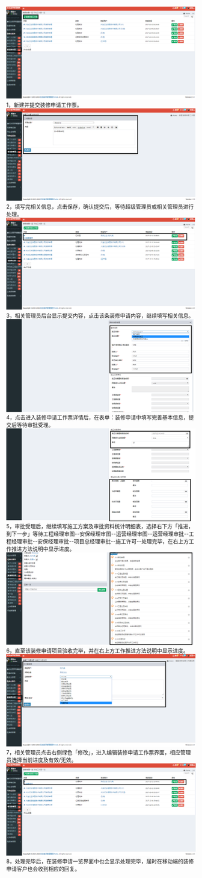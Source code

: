 ![](/assets/装修申请流程.png)1，新建并提交装修申请工作票。![](/assets/装修申请流程1.png)2，填写完相关信息，点击保存，确认提交后，等待超级管理员或相关管理员进行处理。![](/assets/装修申请流程2.png)3，相关管理员后台显示提交内容，点击该条装修申请内容，继续填写相关信息。![](/assets/装修申请流程3.png)4，点击进入装修申请工作票详情后，在表单：装修申请中填写完善基本信息，提交后等待审批受理。![](/assets/装修申请流程4.png)5，审批受理后，继续填写施工方案及审批资料统计明细表，选择右下方「推进，到下一步」等待工程经理审图--安保经理审图--运营经理审图--运营经理审批--工程经理审批--安保经理审批--项目总经理审批--施工许可--处理完毕，在右上方工作推进方法说明中显示进度。![](/assets/装修申请流程5.png)6，直至该装修申请项目验收完毕，并在右上方工作推进方法说明中显示进度。![](/assets/装修申请流程6.png)7，相关管理员点击右侧绿色「修改」，进入编辑装修申请工作票界面，相应管理员选择当前进度及有效/无效。![](/assets/装修申请流程7.png)8，处理完毕后，在装修申请一览界面中也会显示处理完毕，届时在移动端的装修申请客户也会收到相应的回复。

